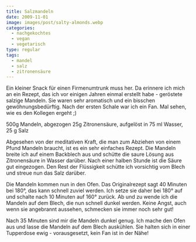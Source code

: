 ```yaml
---
title: Salzmandeln
date: 2009-11-01
image: images/post/salty-almonds.webp
categories: 
  - nachgekochtes
  - vegan
  - vegetarisch
type: regular
tags: 
  - mandel
  - salz
  - zitronensäure
---
```


Ein kleiner Snack für einen Firmenumtrunk muss her. Da erinnere ich mich an ein Rezept, das ich vor einigen Jahren einmal erstellt habe - geröstete salzige Mandeln. Sie waren sehr aromatisch und ein bisschen gewöhnungsbedürftig. Nach der ersten Schale war ich ein Fan. Mal sehen, wie es den Kollegen ergeht ;)

500g Mandeln, abgezogen 25g Zitronensäure, aufgelöst in 75 ml Wasser, 25 g Salz

Abgesehen von der meditativen Kraft, die man zum Abziehen von einem Pfund Mandeln braucht, ist es ein sehr einfaches Rezept. Die Mandeln breite ich auf einem Backblech aus und schütte die saure Lösung aus Zitronensäure in Wasser darüber. Nach einer halben Stunde ist die Säure gut eingezogen. Den Rest der Flüssigkeit schütte ich vorsichtig vom Blech und streue nun das Salz darüber.

Die Mandeln kommen nun in den Ofen. Das Originalrezept sagt 40 Minuten bei 180°, das kann schnell zuviel werden. Ich setze sie daher bei 180° auf und schalte nach 10 Minuten auf 160° zurück. Ab und zu wende ich die Mandeln auf dem Blech, die nun schnell dunkel werden. Keine Angst, auch wenn sie angebrannt aussehen, schmecken sie immer noch sehr gut!

Nach 35 Minuten sind mir die Mandeln dunkel genug. Ich mache den Ofen aus und lasse die Mandeln auf dem Blech auskühlen. Sie halten sich in einer Tupperdose ewig - vorausgesetzt, kein Fan ist in der Nähe!

